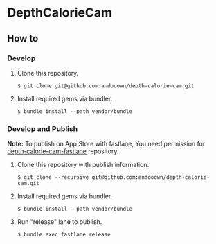 # DepthCalorieCam

## How to
### Develop
1. Clone this repository.
    ```
    $ git clone git@github.com:andooown/depth-calorie-cam.git
    ```
2. Install required gems via bundler.
    ```
    $ bundle install --path vendor/bundle
    ```

### Develop and Publish
**Note:** To publish on App Store with fastlane, You need permission for [depth-calorie-cam-fastlane](https://github.com/andooown/depth-calorie-cam-fastlane) repository.
1. Clone this repository with publish information.
    ```
    $ git clone --recursive git@github.com:andooown/depth-calorie-cam.git
    ```
2. Install required gems via bundler.
    ```
    $ bundle install --path vendor/bundle
    ```
3. Run "release" lane to publish.
    ```
    $ bundle exec fastlane release
    ```

